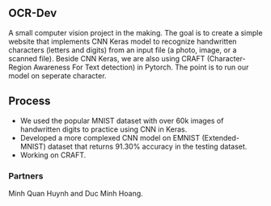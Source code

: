 ## OCR-Dev
A small computer vision project in the making. The goal is to create a simple website that implements CNN Keras model to recognize handwritten characters (letters and digits) from an input file (a photo, image, or a scanned file). Beside CNN Keras, we are also using CRAFT (Character-Region Awareness For Text detection) in Pytorch. The point is to run our model on seperate character. 

## Process
- We used the popular MNIST dataset with over 60k images of handwritten digits to practice using CNN in Keras. 
- Developed a more complexed CNN model on EMNIST (Extended-MNIST) dataset that returns 91.30% accuracy in the testing dataset.
- Working on CRAFT. 

### Partners 
Minh Quan Huynh and Duc Minh Hoang. 
